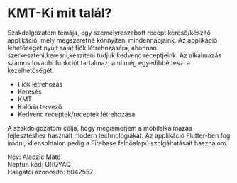 # KMT-Ki mit talál?

Szakdolgozatom témája, egy személyreszabott recept kereső/készítő applikáció, mely megszeretné könnyíteni mindennapjaink.
Az applikáció lehetőséget nyújt saját fiók létrehozására, ahonnan szerkeszteni,keresni,készíteni tudjuk kedvenc receptjeink.
Az alkalmazás számos további funkciót tartalmaz, ami még egyedibbé teszi a kezelhetőségét.

* Fiók létrehozás
* Keresés
* KMT
* Kalória tervező
* Kedvenc receptek/receptek létrehozása

A szakdolgozatom célja, hogy megismerjem a mobilalkalmazás fejlesztéshez használt modern technológiákat. Az applikáció Flutter-ben fog íródni, kliensoldalon pedig a Firebase felhőalapú szolgáltatásait használom.

Név: Aladzic Máté <br>
Neptun kód: URQYAQ <br>
Hallgatói azonosító: h042557



